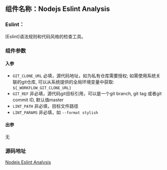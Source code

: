## 组件名称：Nodejs Eslint Analysis

### Eslint：
[Eslint]语法规则和代码风格的检查工具。


### 组件参数
#### 入参
- `GIT_CLONE_URL` 必填，源代码地址，如为私有仓库需要授权; 如需使用系统关联的git仓库, 可以从系统提供的全局环境变量中获取: `${_WORKFLOW_GIT_CLONE_URL}`
- `GIT_REF` 非必填，源代码git目标引用，可以是一个git branch, git tag 或者git commit ID, 默认值master
- `LINT_PATH` 非必填，目标文件路径
- `LINT_PARAMS` 非必填，如 `--format stylish`

#### 出参
无

### 源码地址

[Nodejs Eslint Analysis](https://github.com/tencentyun/workflow-components/tree/master/nodejs/analysis/eslint)
